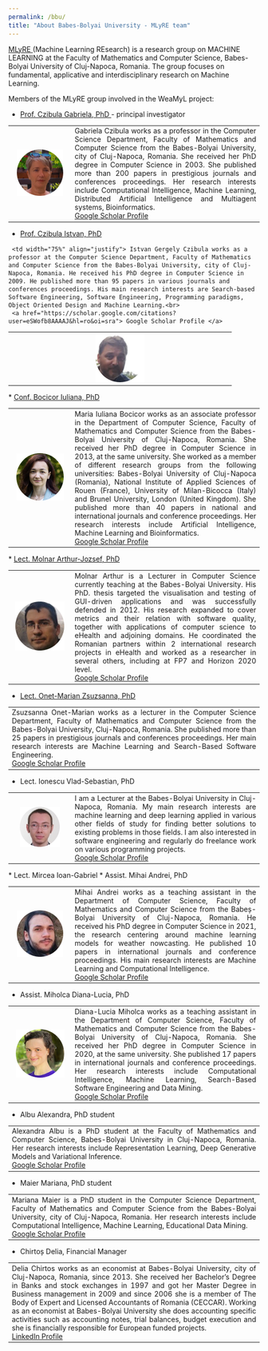 ```yaml
---
permalink: /bbu/
title: "About Babes-Bolyai University - MLyRE team"
---
```


<a href="http://www.cs.ubbcluj.ro/ml/">MLyRE </a> (Machine Learning REsearch) is a research group on MACHINE LEARNING at the Faculty of Mathematics and Computer Science, Babes-Bolyai University of Cluj-Napoca, Romania. The group focuses on fundamental, applicative and interdisciplinary research on Machine Learning.

Members of the MLyRE group involved in the WeaMyL project:

* <a href= "http://www.cs.ubbcluj.ro/~gabis/"> Prof. Czibula Gabriela, PhD </a> - principal investigator
<table>
<tr>
<td width="25%" ><center> <img src="/assets/images/bio/circle_GabrielaCzibula.png"/> </center></td>
<td align="justify">
Gabriela Czibula works as a professor in the Computer Science Department, Faculty of Mathematics and Computer Science from the Babes-Bolyai University, city of Cluj-Napoca, Romania. She received her PhD degree in Computer Science in 2003. She published more than 200 papers in prestigious journals and conferences proceedings. Her research interests include Computational Intelligence, Machine Learning, Distributed Artificial Intelligence and Multiagent systems, Bioinformatics.<br>
<a href="https://scholar.google.com/citations?user=0_ybi_oAAAAJ&hl=ro"> Google Scholar Profile </a>
</td>
</tr>
</table>

* <a href= "http://www.cs.ubbcluj.ro/~istvanc/"> Prof. Czibula Istvan, PhD </a>
<table>
<tr>
<td width="25%" ><center> <img src="/assets/images/bio/circle_IstvanCzibula.png"/> </center></td>

     <td width="75%" align="justify"> Istvan Gergely Czibula works as a  professor at the Computer Science Department, Faculty of Mathematics and Computer Science from the Babes-Bolyai University, city of Cluj-Napoca, Romania. He received his PhD degree in Computer Science in 2009. He published more than 95 papers in various journals and conferences proceedings. His main research interests are Search-based Software Engineering, Software Engineering, Programming paradigms, Object Oriented Design and Machine Learning.<br>
     <a href="https://scholar.google.com/citations?user=eSWofb8AAAAJ&hl=ro&oi=sra"> Google Scholar Profile </a>
 </td> </tr>  
</table>
* <a href="https://sites.google.com/view/iuliana-bocicor/home"> Conf. Bocicor Iuliana, PhD </a>
<table>
<tr>
<td width="25%" ><center> <img src="/assets/images/bio/circle_IulianaBocicor.png"/> </center></td>
     <td width="75%" align="justify"> Maria Iuliana Bocicor works as an associate professor in the Department of Computer Science, Faculty of Mathematics and Computer Science from the Babes-Bolyai University of Cluj-Napoca, Romania. She received her PhD degree in Computer Science in 2013, at the same university. She worked as a member of different research groups from the following universities: Babes-Bolyai University of Cluj-Napoca (Romania), National Institute of Applied Sciences of Rouen (France), University of Milan-Bicocca (Italy) and Brunel University, London (United Kingdom). She published more than 40 papers in national and international journals and conference proceedings. Her research interests include Artificial Intelligence, Machine Learning and Bioinformatics.<br>
     <a href="https://scholar.google.com/citations?user=WZnRL3YAAAAJ&hl=en"> Google Scholar Profile </a>
 </td> </tr>  
</table>
* <a href= "https://arthur486.wordpress.com/"> Lect. Molnar Arthur-Jozsef, PhD </a>
<table>
<tr>
<td width="25%" ><center> <img src="/assets/images/bio/ArthurMolnar-circle.png"/> </center></td>
     <td width="75%" align="justify">Molnar Arthur is a Lecturer in Computer Science currently teaching at the Babes-Bolyai University. His PhD. thesis targeted the visualisation and testing of GUI-driven applications and was successfully defended in 2012. His research expanded to cover metrics and their relation with software quality, together with applications of computer science to eHealth and adjoining domains. He coordinated the Romanian partners within 2 international research projects in eHealth and worked as a researcher in several others, including at FP7 and Horizon 2020 level.  <br>
     <a href="https://scholar.google.com/citations?user=aPimZycAAAAJ&hl=en"> Google Scholar Profile </a>
 </td> </tr>  
</table>

* <a href= "http://www.cs.ubbcluj.ro/~marianzsu/"> Lect. Onet-Marian Zsuzsanna, PhD </a>
<table>
 <tr>
 <td align="justify"> Zsuzsanna Onet-Marian works as a lecturer in the Computer Science Department, Faculty of Mathematics and Computer Science from the Babes-Bolyai University, Cluj-Napoca, Romania. She published more than 25 papers in prestigious journals and conferences proceedings. Her main research interests are Machine Learning and Search-Based Software Engineering. <br>
 <a href="https://scholar.google.com/citations?user=U_dLunYAAAAJ&hl=en"> Google Scholar Profile </a>
 </td>
 </tr>
 </table>

* Lect. Ionescu Vlad-Sebastian, PhD
<table>
<tr>
<td width="25%" ><center> <img src="/assets/images/bio/vlad_ionescu-circle.png"/> </center></td>
     <td width="75%" align="justify">I am a Lecturer at the Babes-Bolyai University in Cluj-Napoca, Romania. My main research interests are machine learning and deep learning applied in various other fields of study for finding better solutions to existing problems in those fields. I am also interested in software engineering and regularly do freelance work on various programming projects. <br>
     <a href="https://scholar.google.ro/citations?user=iUuFgp0AAAAJ&hl=en"> Google Scholar Profile </a>
 </td> </tr>  
</table>
* Lect. Mircea Ioan-Gabriel
* Assist. Mihai Andrei, PhD
<table>
<tr>
<td width="25%" ><center> <img src="/assets/images/bio/MihaiAndrei-circle.png"/> </center></td>
     <td width="75%" align="justify"> Mihai Andrei works as a teaching assistant in the Department of Computer Science, Faculty of Mathematics and Computer Science from the Babeș-Bolyai University of Cluj-Napoca, Romania. He received his PhD degree in Computer Science in 2021, the research centering around machine learning models for weather nowcasting. He published 10 papers in international journals and conference proceedings. His main research interests are Machine Learning and Computational Intelligence.
<br>
     <a href="https://scholar.google.com/citations?user=1krQvyoAAAAJ&hl=en"> Google Scholar Profile </a>
 </td> </tr>  
</table>

* Assist. Miholca Diana-Lucia, PhD
<table>
<tr>
<td width="25%" ><center> <img src="/assets/images/bio/circle_DianaMiholca.png"/> </center></td>
     <td width="75%" align="justify"> Diana-Lucia Miholca works as a teaching assistant in the Department of Computer Science, Faculty of Mathematics and Computer Science from the Babes-Bolyai University of Cluj-Napoca, Romania. She received her PhD degree in Computer Science in 2020, at the same university. She published 17 papers in international journals and conference proceedings. Her research interests include Computational Intelligence, Machine Learning, Search-Based Software Engineering and Data Mining.<br>
     <a href="https://scholar.google.ro/citations?user=N8WkF18AAAAJ&hl=en"> Google Scholar Profile </a>
 </td> </tr>  
</table>

* Albu Alexandra, PhD student
<table>
 <tr>
 <td align="justify">
 Alexandra Albu is a PhD student at the Faculty of Mathematics and Computer Science, Babes-Bolyai University in Cluj-Napoca, Romania. Her research interests include Representation Learning, Deep Generative Models and Variational Inference.
<br>
 <a href="https://scholar.google.ro/citations?user=ULzTj-UAAAAJ&hl=en"> Google Scholar Profile </a>
 </td>
 </tr>
 </table>

* Maier Mariana, PhD student
 <table>
  <tr>
  <td align="justify">
  Mariana Maier is a PhD student in the Computer Science Department, Faculty of Mathematics and Computer Science from the Babes-Bolyai University, city of Cluj-Napoca, Romania. Her research interests include Computational Intelligence, Machine Learning, Educational Data Mining. <br>
  <a href="https://scholar.google.com/citations?user=1MQDkl4AAAAJ&hl=ro"> Google Scholar Profile </a>
  </td>
  </tr>
  </table>

* Chirtoș Delia, Financial Manager
<table>
<tr>
<td align="justify">
Delia Chirtos works as an economist at Babes-Bolyai University, city of Cluj-Napoca, Romania, since 2013. She received her Bachelor’s Degree in Banks and stock exchanges in 1997 and got her Master Degree in Business management in 2009 and since 2006 she is a member of The Body of Expert and Licensed Accountants of Romania (CECCAR). Working as an economist at Babes-Bolyai University she does accounting specific activities such as accounting notes, trial balances, budget execution and she is financially responsible for European funded projects. <br>
<a href="https://www.linkedin.com/in/delia-chirtos-60671b224/"> LinkedIn Profile</a>
</td>
</tr>
</table>

